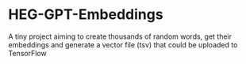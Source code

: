 # HEG-GPT-Embeddings
A tiny project aiming to create thousands of random words, get their embeddings and generate a vector file (tsv) that could be uploaded to TensorFlow
